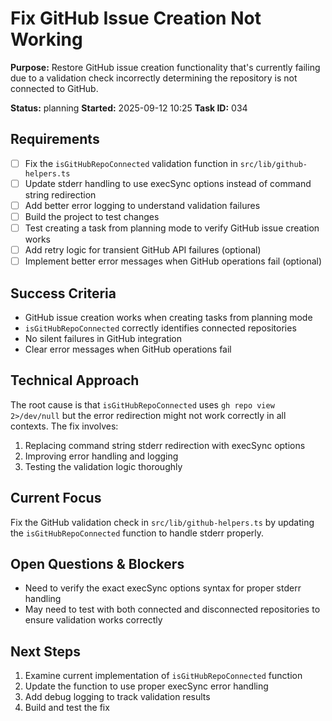 # Fix GitHub Issue Creation Not Working

**Purpose:** Restore GitHub issue creation functionality that's currently failing due to a validation check incorrectly determining the repository is not connected to GitHub.

**Status:** planning
**Started:** 2025-09-12 10:25
**Task ID:** 034

## Requirements
- [ ] Fix the `isGitHubRepoConnected` validation function in `src/lib/github-helpers.ts`
- [ ] Update stderr handling to use execSync options instead of command string redirection
- [ ] Add better error logging to understand validation failures
- [ ] Build the project to test changes
- [ ] Test creating a task from planning mode to verify GitHub issue creation works
- [ ] Add retry logic for transient GitHub API failures (optional)
- [ ] Implement better error messages when GitHub operations fail (optional)

## Success Criteria
- GitHub issue creation works when creating tasks from planning mode
- `isGitHubRepoConnected` correctly identifies connected repositories
- No silent failures in GitHub integration
- Clear error messages when GitHub operations fail

## Technical Approach
The root cause is that `isGitHubRepoConnected` uses `gh repo view 2>/dev/null` but the error redirection might not work correctly in all contexts. The fix involves:
1. Replacing command string stderr redirection with execSync options
2. Improving error handling and logging
3. Testing the validation logic thoroughly

## Current Focus
Fix the GitHub validation check in `src/lib/github-helpers.ts` by updating the `isGitHubRepoConnected` function to handle stderr properly.

## Open Questions & Blockers
- Need to verify the exact execSync options syntax for proper stderr handling
- May need to test with both connected and disconnected repositories to ensure validation works correctly

## Next Steps
1. Examine current implementation of `isGitHubRepoConnected` function
2. Update the function to use proper execSync error handling
3. Add debug logging to track validation results
4. Build and test the fix

<!-- branch: bug/fix-github-issue-creation-034 -->
